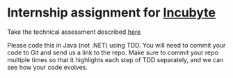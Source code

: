 # Internship assignment for [Incubyte](https://incubyte.co)

Take the technical assessment described [here](https://osherove.com/tdd-kata-1)

Please code this in Java (not .NET) using TDD. You will need to commit your code to Git and send us a link to the repo. Make sure to commit your repo multiple times so that it highlights each step of TDD separately, and we can see how your code evolves.